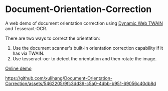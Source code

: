 # Document-Orientation-Correction

A web demo of document orientation correction using [Dynamic Web TWAIN](https://www.dynamsoft.com/web-twain/overview) and Tesseract-OCR.

There are two ways to correct the orientation:

1. Use the document scanner's built-in orientation correction capability if it has via TWAIN.
2. Use tesseract-ocr to detect the orientation and then rotate the image.

[Online demo](https://tony-xlh.github.io/Document-Orientation-Correction/)



https://github.com/xulihang/Document-Orientation-Correction/assets/5462205/9fc3dd39-c5a0-4dbb-b951-69056c40db8d


